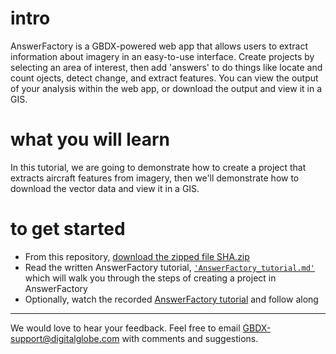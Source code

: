 # intro
AnswerFactory is a GBDX-powered web app that allows users to extract information about imagery in an easy-to-use interface. Create projects by selecting an area of interest, then add 'answers' to do things like locate and count ojects, detect change, and extract features. You can view the output of your analysis within the web app, or download the output and view it in a GIS.

# what you will learn
In this tutorial, we are going to demonstrate how to create a project that extracts aircraft features from imagery, then we'll demonstrate how to download the vector data and view it in a GIS.

# to get started
- From this repository, [download the zipped file SHA.zip](https://github.com/GeoBigData/gbdx-training/raw/master/answerfactory_module/SHA.zip)
- Read the written AnswerFactory tutorial, [`'AnswerFactory_tutorial.md'`](./AnswerFactory_tutorial.md) which will walk you through the steps of creating a project in AnswerFactory
- Optionally, watch the recorded [AnswerFactory tutorial](https://digitalglobe.wistia.com/medias/u39g09l8ee) and follow along

___
We would love to hear your feedback. Feel free to email GBDX-support@digitalglobe.com with comments and suggestions.
